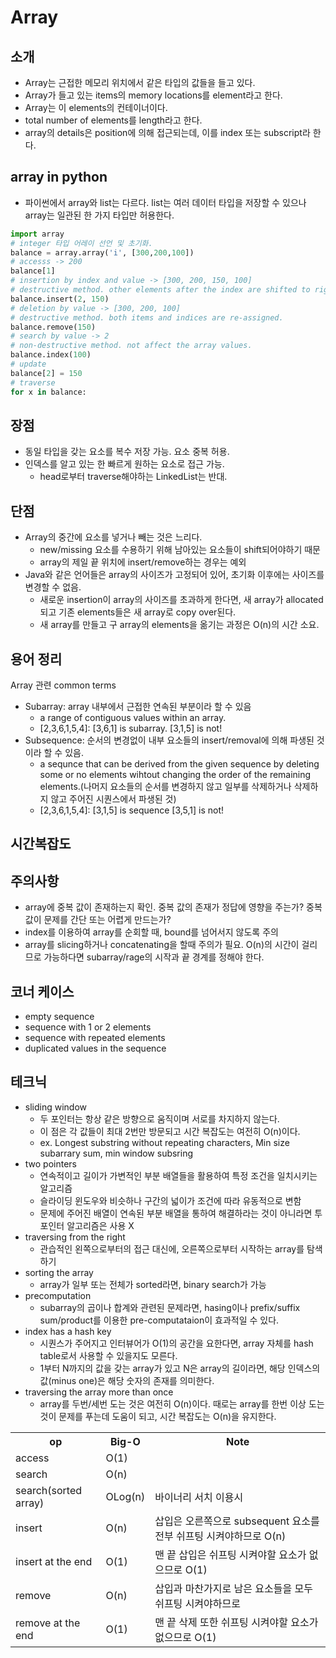 # Array

## 소개
- Array는 근접한 메모리 위치에서 같은 타입의 값들을 들고 있다.
- Array가 들고 있는 items의 memory locations를 element라고 한다.
- Array는 이 elements의 컨테이너이다.
- total number of elements를 length라고 한다.
- array의 details은 position에 의해 접근되는데, 이를 index 또는 subscript라 한다.

## array in python
- 파이썬에서 array와 list는 다르다. list는 여러 데이터 타입을 저장할 수 있으나 array는 일관된 한 가지 타입만 허용한다.
```python
import array
# integer 타입 어레이 선언 및 초기화.
balance = array.array('i', [300,200,100])
# accesss -> 200
balance[1]
# insertion by index and value -> [300, 200, 150, 100]
# destructive method. other elements after the index are shifted to right. 
balance.insert(2, 150)
# deletion by value -> [300, 200, 100]
# destructive method. both items and indices are re-assigned.
balance.remove(150)
# search by value -> 2
# non-destructive method. not affect the array values.
balance.index(100)
# update
balance[2] = 150
# traverse
for x in balance:
```

## 장점
- 동일 타입을 갖는 요소를 복수 저장 가능. 요소 중복 허용.
- 인덱스를 알고 있는 한 빠르게 원하는 요소로 접근 가능. 
    - head로부터 traverse해야하는 LinkedList는 반대.

## 단점
- Array의 중간에 요소를 넣거나 빼는 것은 느리다.
    - new/missing 요소를 수용하기 위해 남아있는 요소들이 shift되어야하기 때문
    - array의 제일 끝 위치에 insert/remove하는 경우는 예외
- Java와 같은 언어들은 array의 사이즈가 고정되어 있어, 초기화 이후에는 사이즈를 변경할 수 없음.
    - 새로운 insertion이 array의 사이즈를 초과하게 한다면, 새 array가 allocated 되고 기존 elements들은 새 array로 copy over된다. 
    - 새 array를 만들고 구 array의 elements을 옮기는 과정은 O(n)의 시간 소요.

## 용어 정리
Array 관련 common terms
- Subarray: array 내부에서 근접한 연속된 부분이라 할 수 있음 
    - a range of contiguous values within an array.
    - [2,3,6,1,5,4]: [3,6,1] is subarray. [3,1,5] is not!
- Subsequence: 순서의 변경없이 내부 요소들의 insert/removal에 의해 파생된 것이라 할 수 있음.
    - a sequnce that can be derived from the given sequence by deleting some or no elements wihtout changing the order of the remaining elements.(나머지 요소들의 순서를 변경하지 않고 일부를 삭제하거나 삭제하지 않고 주어진 시퀀스에서 파생된 것) 
    - [2,3,6,1,5,4]: [3,1,5] is sequence [3,5,1] is not!

## 시간복잡도
<table>
<tr>
    <th>op</th>
    <th>Big-O</th>
    <th>Note</th>
</tr>
<tr>
    <td>access</td>
    <td>O(1)</td>
    <td></td>
</tr>
<tr>
    <td>search</td>
    <td>O(n)</td>
    <td></td>
</tr>
<tr>
    <td>search(sorted array)</td>
    <td>OLog(n)</td>
    <td>바이너리 서치 이용시</td>
</tr>
<tr>
    <td>insert</td>
    <td>O(n)</td>
    <td>삽입은 오른쪽으로 subsequent 요소를 전부 쉬프팅 시켜야하므로 O(n)</td>
</tr>
<tr>
    <td>insert at the end</td>
    <td>O(1)</td>
    <td>맨 끝 삽입은 쉬프팅 시켜야할 요소가 없으므로 O(1)</td>
</tr>
<tr>
    <td>remove</td>
    <td>O(n)</td>
    <td>삽입과 마찬가지로 남은 요소들을 모두 쉬프팅 시켜야하므로</td>
</tr>
<tr>
    <td>remove at the end</td>
    <td>O(1)</td>
    <td>맨 끝 삭제 또한 쉬프팅 시켜야할 요소가 없으므로 O(1)</td>
</tr>

## 주의사항
- array에 중복 값이 존재하는지 확인. 중복 값의 존재가 정답에 영향을 주는가? 중복 값이 문제를 간단 또는 어렵게 만드는가?
- index를 이용하여 array를 순회할 때, bound를 넘어서지 않도록 주의
- array를 slicing하거나 concatenating을 할때 주의가 필요. O(n)의 시간이 걸리므로 가능하다면 subarray/rage의 시작과 끝 경계를 정해야 한다.

## 코너 케이스
- empty sequence
- sequence with 1 or 2 elements
- sequence with repeated elements
- duplicated values in the sequence

## 테크닉
- sliding window
    - 두 포인터는 항상 같은 방향으로 움직이며 서로를 차지하지 않는다.
    - 이 점은 각 값들이 최대 2번만 방문되고 시간 복잡도는 여전히 O(n)이다.
    - ex. Longest substring without repeating characters, Min size subarrary sum, min window subsring
- two pointers
    - 연속적이고 길이가 가변적인 부분 배열들을 활용하여 특정 조건을 일치시키는 알고리즘
    - 슬라이딩 윈도우와 비슷하나 구간의 넓이가 조건에 따라 유동적으로 변함
    - 문제에 주어진 배열이 연속된 부분 배열을 통하여 해결하라는 것이 아니라면 투포인터 알고리즘은 사용 X
- traversing from the right
    - 관습적인 왼쪽으로부터의 접근 대신에, 오른쪽으로부터 시작하는 array를 탐색하기
- sorting the array
    - array가 일부 또는 전체가 sorted라면, binary search가 가능
- precomputation
    - subarray의 곱이나 합계와 관련된 문제라면, hasing이나 prefix/suffix sum/product를 이용한 pre-computataion이 효과적일 수 있다.
- index has a hash key
    - 시퀀스가 주어지고 인터뷰어가 O(1)의 공간을 요한다면, array 자체를 hash table로서 사용할 수 있을지도 모른다.
    - 1부터 N까지의 값을 갖는 array가 있고 N은 array의 길이라면, 해당 인덱스의 값(minus one)은 해당 숫자의 존재를 의미한다.
- traversing the array more than once
    - array를 두번/세번 도는 것은 여전히 O(n)이다. 때로는 array를 한번 이상 도는 것이 문제를 푸는데 도움이 되고, 시간 복잡도는 O(n)을 유지한다.

